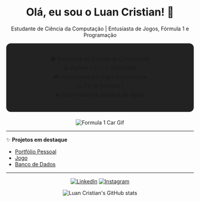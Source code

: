 <div align="center">

# Olá, eu sou o Luan Cristian! 👋  
Estudante de Ciência da Computação | Entusiasta de Jogos, Fórmula 1 e Programação

</div>

<div align="center" style="background: #222; border-radius: 12px; padding: 18px; margin-bottom: 20px;">
  
🎓 Estudante de Ciência da Computação  
💻 Python • C++ • JavaScript  
🎮 Apaixonado por jogos e tecnologia  
🏎️ Fã de Fórmula 1  
⚽ Curto futebol e desafios de lógica

</div>

<div align="center">

![Formula 1 Car Gif](https://media.giphy.com/media/3o7aD2saalBwwftBIY/giphy.gif)

</div>

---

✨ **Projetos em destaque**  
- [Portfólio Pessoal](https://github.com/Luan-Cristian/portfolio)  
- [Jogo](https://github.com/antoniilucas/jogo)  
- [Banco de Dados](https://github.com/paulopaes216/BD)

---

<div align="center">

[![LinkedIn](https://img.shields.io/badge/LinkedIn-blue?style=for-the-badge&logo=linkedin)](https://linkedin.com/in/luan-santos-b40506292)
[![Instagram](https://img.shields.io/badge/Instagram-purple?style=for-the-badge&logo=instagram)](https://www.instagram.com/luan_cristiann/)

</div>

<div align="center">

  <img src="https://github-readme-stats.vercel.app/api?username=Luan-Cristian&show_icons=true&theme=radical" alt="Luan Cristian's GitHub stats" />
  
</div>
